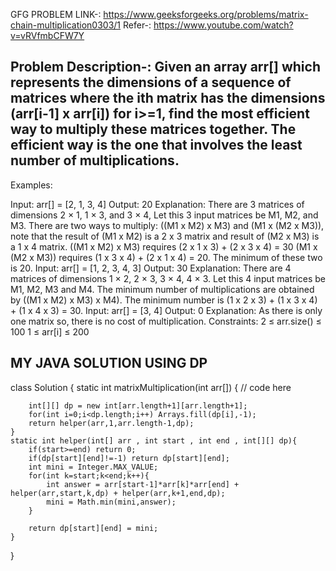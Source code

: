GFG PROBLEM LINK-: https://www.geeksforgeeks.org/problems/matrix-chain-multiplication0303/1
Refer-: https://www.youtube.com/watch?v=vRVfmbCFW7Y

## Problem Description-: Given an array arr[] which represents the dimensions of a sequence of matrices where the ith matrix has the dimensions (arr[i-1] x arr[i]) for i>=1, find the most efficient way to multiply these matrices together. The efficient way is the one that involves the least number of multiplications.

Examples:

Input: arr[] = [2, 1, 3, 4]
Output: 20
Explanation: There are 3 matrices of dimensions 2 × 1, 1 × 3, and 3 × 4, Let this 3 input matrices be M1, M2, and M3. There are two ways to multiply: ((M1 x M2) x M3) and (M1 x (M2 x M3)), note that the result of (M1 x M2) is a 2 x 3 matrix and result of (M2 x M3) is a 1 x 4 matrix. 
((M1 x M2) x M3)  requires (2 x 1 x 3) + (2 x 3 x 4) = 30 
(M1 x (M2 x M3))  requires (1 x 3 x 4) + (2 x 1 x 4) = 20. 
The minimum of these two is 20.
Input: arr[] = [1, 2, 3, 4, 3]
Output: 30
Explanation: There are 4 matrices of dimensions 1 × 2, 2 × 3, 3 × 4, 4 × 3. Let this 4 input matrices be M1, M2, M3 and M4. The minimum number of multiplications are obtained by ((M1 x M2) x M3) x M4). The minimum number is (1 x 2 x 3) + (1 x 3 x 4) + (1 x 4 x 3) = 30.
Input: arr[] = [3, 4]
Output: 0
Explanation: As there is only one matrix so, there is no cost of multiplication.
Constraints: 
2 ≤ arr.size() ≤ 100
1 ≤ arr[i] ≤ 200

## MY JAVA SOLUTION USING DP 

class Solution {
    static int matrixMultiplication(int arr[]) {
        // code here
        
        int[][] dp = new int[arr.length+1][arr.length+1];
        for(int i=0;i<dp.length;i++) Arrays.fill(dp[i],-1);
        return helper(arr,1,arr.length-1,dp);
    }
    static int helper(int[] arr , int start , int end , int[][] dp){
        if(start>=end) return 0;
        if(dp[start][end]!=-1) return dp[start][end];
        int mini = Integer.MAX_VALUE;
        for(int k=start;k<end;k++){
            int answer = arr[start-1]*arr[k]*arr[end] + helper(arr,start,k,dp) + helper(arr,k+1,end,dp);
            mini = Math.min(mini,answer);
        }
        
        return dp[start][end] = mini;
    }
}
